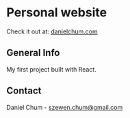 # Personal website
Check it out at: [danielchum.com](http://danielchum.com)

## General Info
My first project built with React.

## Contact
Daniel Chum - szewen.chum@gmail.com
